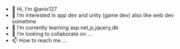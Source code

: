 - 👋 Hi, I’m @anix127
- 👀 I’m interested in app dev and unity (game dev) also like web dev sometime
- 🌱 I’m currently learning asp.net,js,jquery,db
- 💞️ I’m looking to collaborate on ...
- 📫 How to reach me ...

<!---
anix127/anix127 is a ✨ special ✨ repository because its `README.md` (this file) appears on your GitHub profile.
You can click the Preview link to take a look at your changes.
--->

